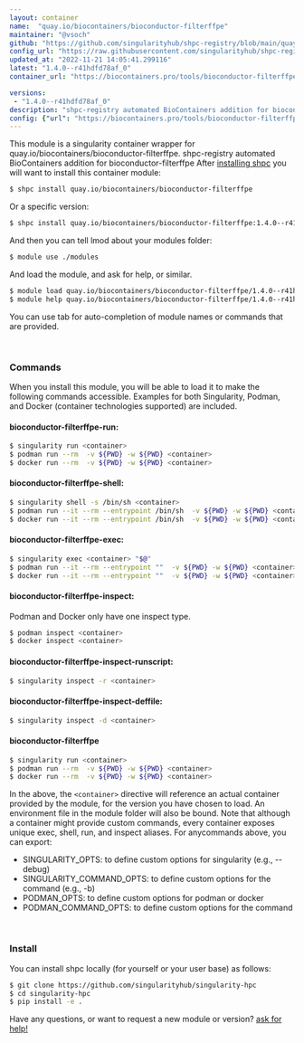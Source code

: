 ```yaml
---
layout: container
name:  "quay.io/biocontainers/bioconductor-filterffpe"
maintainer: "@vsoch"
github: "https://github.com/singularityhub/shpc-registry/blob/main/quay.io/biocontainers/bioconductor-filterffpe/container.yaml"
config_url: "https://raw.githubusercontent.com/singularityhub/shpc-registry/main/quay.io/biocontainers/bioconductor-filterffpe/container.yaml"
updated_at: "2022-11-21 14:05:41.299116"
latest: "1.4.0--r41hdfd78af_0"
container_url: "https://biocontainers.pro/tools/bioconductor-filterffpe"

versions:
 - "1.4.0--r41hdfd78af_0"
description: "shpc-registry automated BioContainers addition for bioconductor-filterffpe"
config: {"url": "https://biocontainers.pro/tools/bioconductor-filterffpe", "maintainer": "@vsoch", "description": "shpc-registry automated BioContainers addition for bioconductor-filterffpe", "latest": {"1.4.0--r41hdfd78af_0": "sha256:43e253a3e683428a422f93acddeeea027d2fe10a25b5e581bab4823ccf6ca82d"}, "tags": {"1.4.0--r41hdfd78af_0": "sha256:43e253a3e683428a422f93acddeeea027d2fe10a25b5e581bab4823ccf6ca82d"}, "docker": "quay.io/biocontainers/bioconductor-filterffpe"}
---
```


This module is a singularity container wrapper for quay.io/biocontainers/bioconductor-filterffpe.
shpc-registry automated BioContainers addition for bioconductor-filterffpe
After [installing shpc](#install) you will want to install this container module:


```bash
$ shpc install quay.io/biocontainers/bioconductor-filterffpe
```

Or a specific version:

```bash
$ shpc install quay.io/biocontainers/bioconductor-filterffpe:1.4.0--r41hdfd78af_0
```

And then you can tell lmod about your modules folder:

```bash
$ module use ./modules
```

And load the module, and ask for help, or similar.

```bash
$ module load quay.io/biocontainers/bioconductor-filterffpe/1.4.0--r41hdfd78af_0
$ module help quay.io/biocontainers/bioconductor-filterffpe/1.4.0--r41hdfd78af_0
```

You can use tab for auto-completion of module names or commands that are provided.

<br>

### Commands

When you install this module, you will be able to load it to make the following commands accessible.
Examples for both Singularity, Podman, and Docker (container technologies supported) are included.

#### bioconductor-filterffpe-run:

```bash
$ singularity run <container>
$ podman run --rm  -v ${PWD} -w ${PWD} <container>
$ docker run --rm  -v ${PWD} -w ${PWD} <container>
```

#### bioconductor-filterffpe-shell:

```bash
$ singularity shell -s /bin/sh <container>
$ podman run --it --rm --entrypoint /bin/sh  -v ${PWD} -w ${PWD} <container>
$ docker run --it --rm --entrypoint /bin/sh  -v ${PWD} -w ${PWD} <container>
```

#### bioconductor-filterffpe-exec:

```bash
$ singularity exec <container> "$@"
$ podman run --it --rm --entrypoint ""  -v ${PWD} -w ${PWD} <container> "$@"
$ docker run --it --rm --entrypoint ""  -v ${PWD} -w ${PWD} <container> "$@"
```

#### bioconductor-filterffpe-inspect:

Podman and Docker only have one inspect type.

```bash
$ podman inspect <container>
$ docker inspect <container>
```

#### bioconductor-filterffpe-inspect-runscript:

```bash
$ singularity inspect -r <container>
```

#### bioconductor-filterffpe-inspect-deffile:

```bash
$ singularity inspect -d <container>
```



#### bioconductor-filterffpe

```bash
$ singularity run <container>
$ podman run --rm  -v ${PWD} -w ${PWD} <container>
$ docker run --rm  -v ${PWD} -w ${PWD} <container>
```


In the above, the `<container>` directive will reference an actual container provided
by the module, for the version you have chosen to load. An environment file in the
module folder will also be bound. Note that although a container
might provide custom commands, every container exposes unique exec, shell, run, and
inspect aliases. For anycommands above, you can export:

 - SINGULARITY_OPTS: to define custom options for singularity (e.g., --debug)
 - SINGULARITY_COMMAND_OPTS: to define custom options for the command (e.g., -b)
 - PODMAN_OPTS: to define custom options for podman or docker
 - PODMAN_COMMAND_OPTS: to define custom options for the command

<br>

### Install

You can install shpc locally (for yourself or your user base) as follows:

```bash
$ git clone https://github.com/singularityhub/singularity-hpc
$ cd singularity-hpc
$ pip install -e .
```

Have any questions, or want to request a new module or version? [ask for help!](https://github.com/singularityhub/singularity-hpc/issues)